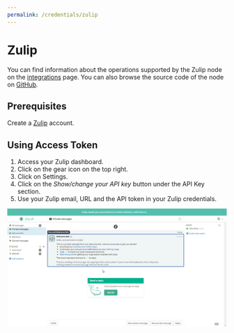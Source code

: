 ```yaml
---
permalink: /credentials/zulip
---
```


# Zulip

You can find information about the operations supported by the Zulip node on the [integrations](https://n8n.io/integrations/n8n-nodes-base.zulip) page. You can also browse the source code of the node on [GitHub](https://github.com/n8n-io/n8n/tree/master/packages/nodes-base/nodes/Zulip).

## Prerequisites

Create a [Zulip](https://zulip.com/) account.

## Using Access Token

1. Access your Zulip dashboard.
2. Click on the gear icon on the top right.
3. Click on Settings.
4. Click on the *Show/change your API key* button under the API Key section.
5. Use your Zulip email, URL and the API token in your Zulip credentials.

![Getting Zulip credentials](./using-access-token.gif)
